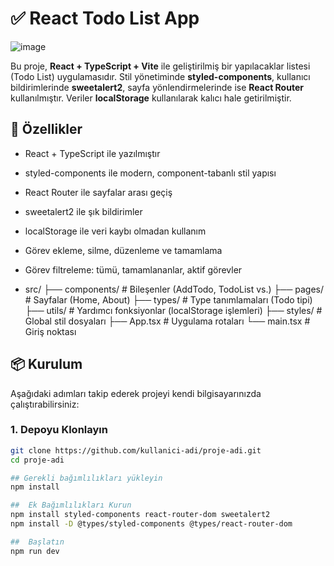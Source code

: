 # ✅ React Todo List App


![image](https://github.com/user-attachments/assets/f80d02d8-1c5d-4c05-b25f-8dc5eaf58ecb)


Bu proje, **React + TypeScript + Vite** ile geliştirilmiş bir yapılacaklar listesi (Todo List) uygulamasıdır. Stil yönetiminde **styled-components**, kullanıcı bildirimlerinde **sweetalert2**, sayfa yönlendirmelerinde ise **React Router** kullanılmıştır. Veriler **localStorage** kullanılarak kalıcı hale getirilmiştir.

## 🚀 Özellikler

- React + TypeScript ile yazılmıştır
- styled-components ile modern, component-tabanlı stil yapısı
- React Router ile sayfalar arası geçiş
- sweetalert2 ile şık bildirimler
- localStorage ile veri kaybı olmadan kullanım
- Görev ekleme, silme, düzenleme ve tamamlama
- Görev filtreleme: tümü, tamamlananlar, aktif görevler

- src/
├── components/       # Bileşenler (AddTodo, TodoList vs.)
├── pages/            # Sayfalar (Home, About)
├── types/            # Type tanımlamaları (Todo tipi)
├── utils/            # Yardımcı fonksiyonlar (localStorage işlemleri)
├── styles/           # Global stil dosyaları
├── App.tsx           # Uygulama rotaları
└── main.tsx          # Giriş noktası


## 📦 Kurulum

Aşağıdaki adımları takip ederek projeyi kendi bilgisayarınızda çalıştırabilirsiniz:

### 1. Depoyu Klonlayın

```bash
git clone https://github.com/kullanici-adi/proje-adi.git
cd proje-adi

## Gerekli bağımlılıkları yükleyin
npm install

##  Ek Bağımlılıkları Kurun 
npm install styled-components react-router-dom sweetalert2
npm install -D @types/styled-components @types/react-router-dom

##  Başlatın
npm run dev
